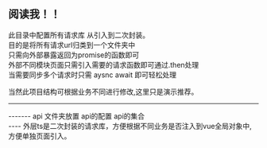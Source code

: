  ## 阅读我！！
 
 此目录中配置所有请求库 从引入到二次封装。  
 目的是将所有请求url归类到一个文件夹中  
 只需向外部暴露返回为promise的函数即可  
 外部不同模块页面只需引入需要的请求函数即可通过.then处理  
 当需要同步多个请求时只需 aysnc await 即可轻松处理
 
 当然此项目结构可根据业务不同进行修改,这里只是演示推荐。
  <hr/>
 
 ------- api 文件夹放置 api的配置 api的集合  
 ---- 外层ts是二次封装的请求库，方便根据不同业务是否注入到vue全局对象中,
 方便单独页面引入。
